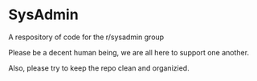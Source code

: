 # SysAdmin
A respository of code for the r/sysadmin group

Please be a decent human being, we are all here to support one another. 

Also, please try to keep the repo clean and organizied.